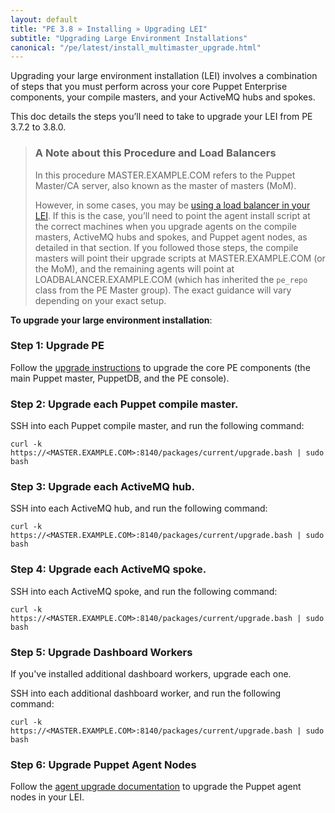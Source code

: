 ```yaml
---
layout: default
title: "PE 3.8 » Installing » Upgrading LEI"
subtitle: "Upgrading Large Environment Installations"
canonical: "/pe/latest/install_multimaster_upgrade.html"
---
```


Upgrading your large environment installation (LEI) involves a combination of steps that you must perform across your core Puppet Enterprise components, your compile masters, and your ActiveMQ hubs and spokes. 

This doc details the steps you’ll need to take to upgrade your LEI from PE 3.7.2 to 3.8.0.
 
>### A Note about this Procedure and Load Balancers
>
>In this procedure MASTER.EXAMPLE.COM refers to the Puppet Master/CA server, also known as the master of masters (MoM). 
>
>However, in some cases, you may be [using a load balancer in your LEI](./install_multimaster.html#using-load-balancers-in-a-large-environment-installation). If this is the case, you’ll need to point the agent install script at the correct machines when you upgrade agents on the compile masters, ActiveMQ hubs and spokes, and Puppet agent nodes, as detailed in that section. If you followed those steps, the compile masters will point their upgrade scripts at MASTER.EXAMPLE.COM (or the MoM), and the remaining agents will point at LOADBALANCER.EXAMPLE.COM (which has inherited the `pe_repo` class from the PE Master group). The exact guidance will vary depending on your exact setup. 
  
**To upgrade your large environment installation**:   

### Step 1: Upgrade PE

Follow the [upgrade instructions](./install_upgrading.html#upgrading-a-split-installation) to upgrade the core PE components (the main Puppet master, PuppetDB, and the PE console). 

### Step 2: Upgrade each Puppet compile master.

SSH into each Puppet compile master, and run the following command:   

  `curl -k https://<MASTER.EXAMPLE.COM>:8140/packages/current/upgrade.bash | sudo bash`

### Step 3: Upgrade each ActiveMQ hub.

SSH into each ActiveMQ hub, and run the following command:   

  `curl -k https://<MASTER.EXAMPLE.COM>:8140/packages/current/upgrade.bash | sudo bash`

### Step 4: Upgrade each ActiveMQ spoke.

SSH into each ActiveMQ spoke, and run the following command:   

  `curl -k https://<MASTER.EXAMPLE.COM>:8140/packages/current/upgrade.bash | sudo bash`
        
### Step 5: Upgrade Dashboard Workers

If you've installed additional dashboard workers, upgrade each one.

SSH into each additional dashboard worker, and run the following command:   

  `curl -k https://<MASTER.EXAMPLE.COM>:8140/packages/current/upgrade.bash | sudo bash`
       
### Step 6: Upgrade Puppet Agent Nodes

Follow the [agent upgrade documentation](./install_agents.html) to upgrade the Puppet agent nodes in your LEI. 
